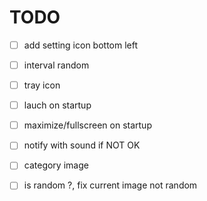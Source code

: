 # TODO

- [ ] add setting icon bottom left
- [ ] interval random
- [ ] tray icon
- [ ] lauch on startup
- [ ] maximize/fullscreen on startup
- [ ] notify with sound if NOT OK
- [ ] category image
- [ ] is random ?, fix current image not random




